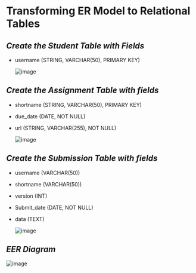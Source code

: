 # Transforming ER Model to Relational Tables

## ***Create the Student Table with Fields***

- username (STRING, VARCHAR(50), PRIMARY KEY)

  ![image](https://github.com/user-attachments/assets/49a46ab5-1098-425e-8959-5df3a6479541)

## ***Create the Assignment Table with fields***

- shortname (STRING, VARCHAR(50), PRIMARY KEY)
- due_date (DATE, NOT NULL)
- url (STRING, VARCHAR(255), NOT NULL)

  ![image](https://github.com/user-attachments/assets/ddd576ae-ca5e-4705-851f-80b74badc0ce)

## ***Create the Submission Table with fields***

- username (VARCHAR(50))
- shortname (VARCHAR(50))
- version (INT)
- Submit_date (DATE, NOT NULL)
- data (TEXT)

  ![image](https://github.com/user-attachments/assets/637655ea-0cd6-4273-85dc-4ad2015e3ac0)

## ***EER Diagram***

  ![image](https://github.com/user-attachments/assets/c150a269-6112-47f2-a7ed-d4e91cfa628c)
